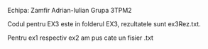 Echipa:
Zamfir Adrian-Iulian Grupa 3TPM2

Codul pentru EX3 este in folderul EX3, rezultatele sunt ex3Rez.txt.

Pentru ex1 respectiv ex2 am pus cate un fisier .txt

